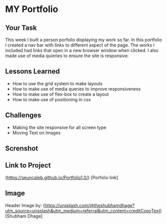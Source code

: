 # MY Portfolio

## Your Task

This week I built a person porfolio displaying my work so far. In this portfolio I created a nav bar with links  to different aspect of the page. The works I included had links that open in a new browser window when clicked. I also made use of media quieries to ensure the site is responsive. 

## Lessons Learned 

* How to use the grid system to make layouts
* How to make use of media queries to improve responsiveness
* How to make use of flex-box to create a layout 
* How to make use of positioning in css

## Challenges 
 * Making the site responsive for all screen type 
 * Moving Text on Images 
 
## Screnshot 

## Link to Project
(https://seuncaleb.github.io/Portfolio1.0/) [Porfolio link]

## Image
Header Image by:
(https://unsplash.com/@theshubhamdhage?utm_source=unsplash&utm_medium=referral&utm_content=creditCopyText) [Shubham Dhage]



